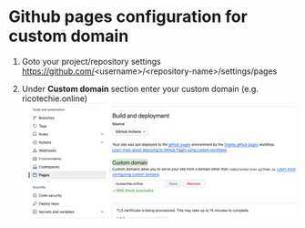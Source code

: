 
# Github pages configuration for custom domain
1) Goto your project/repository settings https://github.com/<username\>/\<repository-name\>/settings/pages

2) Under **Custom domain** section enter your custom domain (e.g. ricotechie.online)
![](./img/CustomDomain.png)

